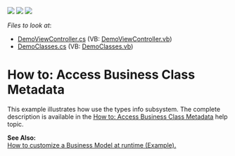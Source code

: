 <!-- default badges list -->
![](https://img.shields.io/endpoint?url=https://codecentral.devexpress.com/api/v1/VersionRange/128586688/13.1.4%2B)
[![](https://img.shields.io/badge/Open_in_DevExpress_Support_Center-FF7200?style=flat-square&logo=DevExpress&logoColor=white)](https://supportcenter.devexpress.com/ticket/details/E1649)
[![](https://img.shields.io/badge/📖_How_to_use_DevExpress_Examples-e9f6fc?style=flat-square)](https://docs.devexpress.com/GeneralInformation/403183)
<!-- default badges end -->
<!-- default file list -->
*Files to look at*:

* [DemoViewController.cs](./CS/UsesTypesInfo.Module.Win/DemoViewController.cs) (VB: [DemoViewController.vb](./VB/UsesTypesInfo.Module.Win/DemoViewController.vb))
* [DemoClasses.cs](./CS/UsesTypesInfo.Module/DemoClasses.cs) (VB: [DemoClasses.vb](./VB/UsesTypesInfo.Module/DemoClasses.vb))
<!-- default file list end -->
# How to: Access Business Class Metadata


<p>This example illustrates how use the types info subsystem. The complete description is available in the <a href="http://documentation.devexpress.com/#Xaf/CustomDocument3224"><u>How to: Access Business Class Metadata</u></a> help topic.</p><p><strong>See Also:</strong><br />
<a href="https://www.devexpress.com/Support/Center/p/E250">How to customize a Business Model at runtime (Example).</a></p>

<br/>


